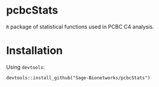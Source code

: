 # pcbcStats
`R` package of statistical functions used in PCBC C4 analysis.

# Installation

Using `devtools`:

```
devtools::install_github("Sage-Bionetworks/pcbcStats")
```
